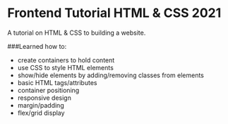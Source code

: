 # Frontend Tutorial HTML & CSS 2021
A tutorial on HTML & CSS to building a website.

###Learned how to:
- create containers to hold content
- use CSS to style HTML elements
- show/hide elements by adding/removing classes from elements
- basic HTML tags/attributes
- container positioning
- responsive design
- margin/padding
- flex/grid display
